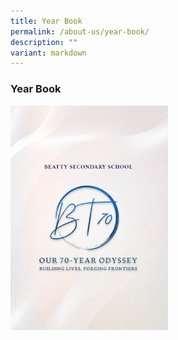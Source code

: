 ```yaml
---
title: Year Book
permalink: /about-us/year-book/
description: ""
variant: markdown
---
```

<h3><strong>Year Book</strong></h3><a class="isomer-image-wrapper" href="https://online.fliphtml5.com/ymnnh/epbs/#p=1"><img style="width: 50%;" height="auto" width="100%" alt="Year book 2023" src="/images/YB2023_cover.png"></a>